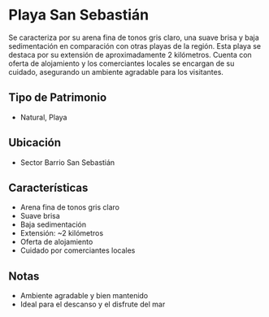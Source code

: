 # Playa San Sebastián

Se caracteriza por su arena fina de tonos gris claro, una suave brisa y baja sedimentación en comparación con otras playas de la región. Esta playa se destaca por su extensión de aproximadamente 2 kilómetros. Cuenta con oferta de alojamiento y los comerciantes locales se encargan de su cuidado, asegurando un ambiente agradable para los visitantes.

## Tipo de Patrimonio
- Natural, Playa

## Ubicación
- Sector Barrio San Sebastián

## Características
- Arena fina de tonos gris claro
- Suave brisa
- Baja sedimentación
- Extensión: ~2 kilómetros
- Oferta de alojamiento
- Cuidado por comerciantes locales

## Notas
- Ambiente agradable y bien mantenido
- Ideal para el descanso y el disfrute del mar 